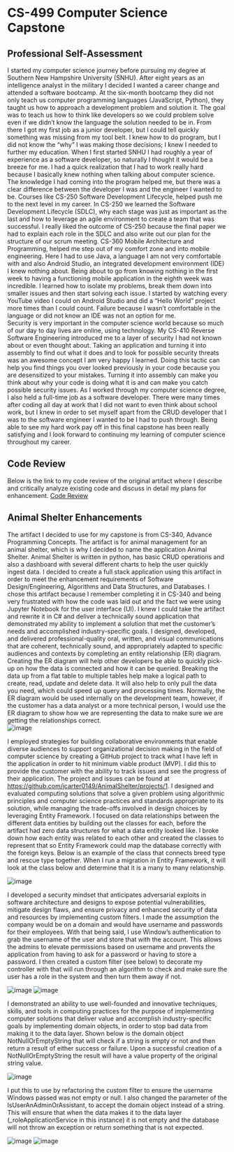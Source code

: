 # CS-499 Computer Science Capstone
## Professional Self-Assessment
  I started my computer science journey before pursuing my degree at Southern New Hampshire University (SNHU).  After eight years as an intelligence analyst in the military I decided I wanted a career change and attended a software bootcamp.  At the six-month bootcamp they did not only teach us computer programming languages (JavaScript, Python), they taught us how to approach a development problem and solution it.  The goal was to teach us how to think like developers so we could problem solve even if we didn’t know the language the solution needed to be in.  From there I got my first job as a junior developer, but I could tell quickly something was missing from my tool belt.  I knew how to do program, but I did not know the “why” I was making those decisions; I knew I needed to further my education. 
  When I first started SNHU I had roughly a year of experience as a software developer, so naturally I thought it would be a breeze for me.  I had a quick realization that I had to work really hard because I basically knew nothing when talking about computer science.  The knowledge I had coming into the program helped me, but there was a clear difference between the developer I was and the engineer I wanted to be.  Courses like CS-250 Software Development Lifecycle, helped push me to the next level in my career.  In CS-250 we learned the Software Development Lifecycle (SDLC), why each stage was just as important as the last and how to leverage an agile environment to create a team that was successful. I really liked the outcome of CS-250 because the final paper we had to explain each role in the SDLC and also write out our plan for the structure of our scrum meeting. 
  CS-360 Mobile Architecture and Programming, helped me step out of my comfort zone and into mobile engineering. Here I had to use Java, a language I am not very comfortable with and also Android Studio, an integrated development environment (IDE) I knew nothing about.  Being about to go from knowing nothing in the first week to having a functioning mobile application in the eighth week was incredible.  I learned how to isolate my problems, break them down into smaller issues and then start solving each issue.  I started by watching every YouTube video I could on Android Studio and did a “Hello World” project more times than I could count.  Failure because I wasn’t comfortable in the language or did not know an IDE was not an option for me.       
  Security is very important in the computer science world because so much of our day to day lives are online, using technology. My CS-410 Reverse Software Engineering introduced me to a layer of security I had not known about or even thought about.  Taking an application and turning it into assembly to find out what it does and to look for possible security threats was an awesome concept I am very happy I learned.  Doing this tactic can help you find things you over looked previously in your code because you are desensitized to your mistakes.  Turning it into assembly can make you think about why your code is doing what it is and can make you catch possible security issues. 
  As I worked through my computer science degree, I also held a full-time job as a software developer.  There were many times after coding all day at work that I did not want to even think about school work, but I knew in order to set myself apart from the CRUD developer that I was to the software engineer I wanted to be I had to push through. Being able to see my hard work pay off in this final capstone has been really satisfying and I look forward to continuing my learning of computer science throughout my career.      

## Code Review
Below is the link to my code review of the original artifact where I describe and critically analyze existing code and discuss in detail my plans for enhancement. 
[Code Review](https://youtu.be/t4KNdv5LVY8)

## Animal Shelter Enhancements
  The artifact I decided to use for my capstone is from CS-340, Advance Programming Concepts.  The artifact is for animal management for an animal shelter, which is why I decided to name the application Animal Shelter.  Animal Shelter is written in python, has basic CRUD operations and also a dashboard with several different charts to help the user quickly ingest data. I decided to create a full stack application using this artifact in order to meet the enhancement requirements of Software Design/Engineering, Algorithms and Data Structures, and Databases. 
  I chose this artifact because I remember completing it in CS-340 and being very frustrated with how the code was laid out and the fact we were using Jupyter Notebook for the user interface (UI).  I knew I could take the artifact and rewrite it in C# and deliver a technically sound application that demonstrated my ability to implement a solution that met the customer’s needs and accomplished industry-specific goals.
  I designed, developed, and delivered professional-quality oral, written, and visual communications that are coherent, technically sound, and appropriately adapted to specific audiences and contexts by completing an entity relationship (ER) diagram. Creating the ER diagram will help other developers be able to quickly pick-up on how the data is connected and how it can be queried.  Breaking the data up from a flat table to multiple tables help make a logical path to create, read, update and delete data.  It will also help to only pull the data you need, which could speed up query and processing times.  Normally, the ER diagram would be used internally on the development team, however, if the customer has a data analyst or a more technical person, I would use the ER diagram to show how we are representing the data to make sure we are getting the relationships correct.  
![image](https://user-images.githubusercontent.com/30158121/154821252-07b0e453-0503-4144-b334-af0a69575e47.png)

  I employed strategies for building collaborative environments that enable diverse audiences to support organizational decision making in the field of computer science by creating a GitHub project to track what I have left in the application in order to hit minimum viable product (MVP).  I did this to provide the customer with the ability to track issues and see the progress of their application.  The project and issues can be found at https://github.com/jcarter0149/AnimalShelter/projects/1.
  I designed and evaluated computing solutions that solve a given problem using algorithmic principles and computer science practices and standards appropriate to its solution, while managing the trade-offs involved in design choices by leveraging Entity Framework. I focused on data relationships between the different data entities by building out the classes for each, before the artifact had zero data structures for what a data entity looked like.  I broke down how each entity was related to each other and created the classes to represent that so Entity Framework could map the database correctly with the foreign keys.  Below is an example of the class that connects breed type and rescue type together. When I run a migration in Entity Framework, it will look at the class below and determine that it is a many to many relationship.
  
![image](https://user-images.githubusercontent.com/30158121/154821260-5228fc4d-7238-4776-bb75-c8a46bb9b55f.png)

  I developed a security mindset that anticipates adversarial exploits in software architecture and designs to expose potential vulnerabilities, mitigate design flaws, and ensure privacy and enhanced security of data and resources by implementing custom filters. I made the assumption the company would be on a domain and would have username and passwords for their employees.  With that being said, I use Window’s authentication to grab the username of the user and store that with the account.  This allows the admins to elevate permissions based on username and prevents the application from having to ask for a password or having to store a password.  I then created a custom filter (see below) to decorate my controller with that will run through an algorithm to check and make sure the user has a role in the system and then turn them away if not. 
  
![image](https://user-images.githubusercontent.com/30158121/154821268-6e28ff35-0492-41c1-bec6-df1a60343ae3.png)
![image](https://user-images.githubusercontent.com/30158121/154821278-cf1e93b8-4dbc-4ea7-9cc5-53d31f0564a1.png)

  I demonstrated an ability to use well-founded and innovative techniques, skills, and tools in computing practices for the purpose of implementing computer solutions that deliver value and accomplish industry-specific goals by implementing domain objects, in order to stop bad data from making it to the data layer.  Shown below is the domain object NotNullOrEmptyString that will check if a string is empty or not and then return a result of either success or failure.  Upon a successful creation of a NotNullOrEmptyString the result will have a value property of the original string value.  
 
![image](https://user-images.githubusercontent.com/30158121/154821299-d02e3839-725f-44bb-bf76-254b3b58c198.png)

I put this to use by refactoring the custom filter to ensure the username Windows passed was not empty or null.  I also changed the parameter of the IsUserAnAdminOrAssistant, to accept the domain object instead of a string. This will ensure that when the data makes it to the data layer (_roleApplicationService in this instance) it is not empty and the database will not throw an exception or return something that is not expected. 

![image](https://user-images.githubusercontent.com/30158121/154821318-45ec039b-d767-4bb2-84c5-c5567af7e250.png)
![image](https://user-images.githubusercontent.com/30158121/154821321-9757d816-cc78-4e0f-b7a5-df16f384a7c7.png)
